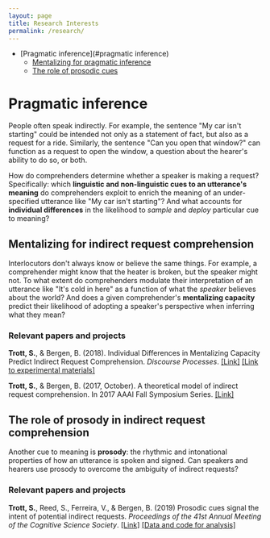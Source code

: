 ```yaml
---
layout: page
title: Research Interests
permalink: /research/
---
```


* [Pragmatic inference](#pragmatic inference)
  * [Mentalizing for pragmatic inference](#mentalizing)
  * [The role of prosodic cues](#prosody)

# <a id="pragmatic inference"></a>Pragmatic inference

People often speak indirectly. For example, the sentence "My car isn't starting" could be intended not only as a statement of fact, but also as a request for a ride. Similarly, the sentence "Can you open that window?" can function as a request to open the window, a question about the hearer's ability to do so, or both. 

How do comprehenders determine whether a speaker is making a request? Specifically: which **linguistic and non-linguistic cues to an utterance's meaning** do comprehenders exploit to enrich the meaning of an under-specified utterance like "My car isn't starting"? And what accounts for **individual differences** in the likelihood to *sample* and *deploy* particular cue to meaning?

## <a id="mentalizing"></a>Mentalizing for indirect request comprehension

Interlocutors don't always know or believe the same things. For example, a comprehender might know that the heater is broken, but the speaker might not. To what extent do comprehenders modulate their interpretation of an utterance like "It's cold in here" as a function of what the *speaker* believes about the world? And does a given comprehender's **mentalizing capacity** predict their likelihood of adopting a speaker's perspective when inferring what they mean?

### Relevant papers and projects

**Trott, S.**, & Bergen, B. (2018). Individual Differences in Mentalizing Capacity Predict Indirect Request Comprehension. *Discourse Processes*. [[Link]](https://www.tandfonline.com/doi/pdf/10.1080/0163853X.2018.1548219) [[Link to experimental materials]](https://github.com/seantrott/mentalizing_experimental_materials)

**Trott, S.**, & Bergen, B. (2017, October). A theoretical model of indirect request comprehension. In 2017 AAAI Fall Symposium Series. [[Link]](https://www.aaai.org/ocs/index.php/FSS/FSS17/paper/viewFile/16026/15301)

## <a id="prosody"></a>The role of prosody in indirect request comprehension

Another cue to meaning is **prosody**: the rhythmic and intonational properties of how an utterance is spoken and signed. Can speakers and hearers use prosody to overcome the ambiguity of indirect requests? 

### Relevant papers and projects

**Trott, S.**, Reed, S., Ferreira, V., & Bergen, B. (2019) Prosodic cues signal the intent of potential indirect requests. *Proceedings of the 41st Annual Meeting of the Cognitive Science Society*. [[Link]](https://www.researchgate.net/publication/335313498_Prosodic_cues_signal_the_intent_of_potential_indirect_requests) [[Data and code for analysis]](https://github.com/seantrott/prosody_indirect_requests)
